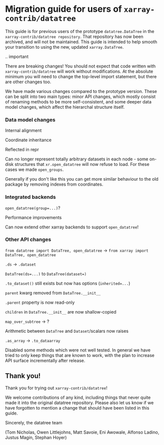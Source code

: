 # Migration guide for users of `xarray-contrib/datatree`

This guide is for previous users of the prototype `datatree.DataTree` in the `xarray-contrib/datatree repository`. That repository has now been archived, and will not be maintained. This guide is intended to help smooth your transition to using the new, updated `xarray.DataTree`.

.. important
   
   There are breaking changes! You should not expect that code written with `xarray-contrib/datatree` will work without modifications.
   At the absolute minimum you will need to change the top-level import statement, but there are other changes too.

We have made various changes compared to the prototype version. These can be split into two main types: minor API changes, which mostly consist of renaming methods to be more self-consistent, and some deeper data model changes, which affect the hierarchal structure itself.

### Data model changes

Internal alignment

Coordinate inheritance

Reflected in repr

Can no longer represent totally arbitrary datasets in each node - some on-disk structures that `xr.open_datatree` will now refuse to load.
For these cases we made `open_groups`.

Generally if you don't like this you can get more similar behaviour to the old package by removing indexes from coordinates.

### Integrated backends

`open_datatree(group=...)`?

Performance improvements

Can now extend other xarray backends to support `open_datatree`!

### Other API changes

`from datatree import DataTree, open_datatree` -> `from xarray import DataTree, open_datatree`

`.ds` -> `.dataset`

`DataTree(ds=...)` to `DataTree(dataset=)`

`.to_dataset()` still exists but now has options (`inherited=...`)

`parent` kwarg removed from `DataTree.__init__`

`.parent` property is now read-only

`children` in `DataTree.__init__` are now shallow-copied

`map_over_subtree` -> ?

Arithmetic between `DataTree` and `Dataset`/scalars now raises

`.as_array` -> `.to_dataarray`

Disabled some methods which were not well tested. In general we have tried to only keep things that are known to work, with the plan to increase API surface incrementally after release.

## Thank you!

Thank you for trying out `xarray-contrib/datatree`!

We welcome contributions of any kind, including things that never quite made it into the original datatree repository. Please also let us know if we have forgotten to mention a change that should have been listed in this guide.

Sincerely, the datatree team

(Tom Nicholas, Owen Littlejohns, Matt Savoie, Eni Awowale, Alfonso Ladino, Justus Magin, Stephan Hoyer)